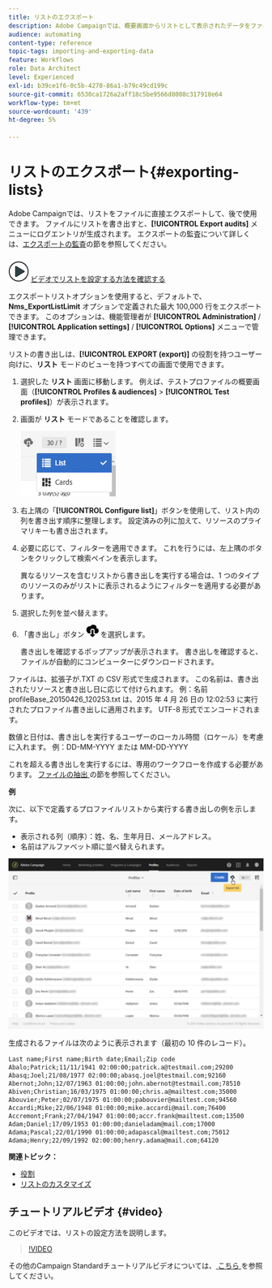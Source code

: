 ```yaml
---
title: リストのエクスポート
description: Adobe Campaignでは、概要画面からリストとして表示されたデータをファイルに直接書き出して、後で使用できます。
audience: automating
content-type: reference
topic-tags: importing-and-exporting-data
feature: Workflows
role: Data Architect
level: Experienced
exl-id: b39ce1f6-0c5b-4270-86a1-b79c49cd199c
source-git-commit: 6530ca1726a2aff18c5be9566d8008c317918e64
workflow-type: tm+mt
source-wordcount: '439'
ht-degree: 5%

---
```


# リストのエクスポート{#exporting-lists}

Adobe Campaignでは、リストをファイルに直接エクスポートして、後で使用できます。 ファイルにリストを書き出すと、**[!UICONTROL Export audits]** メニューにログエントリが生成されます。 エクスポートの監査について詳しくは、[エクスポートの監査](../../administration/using/auditing-export-logs.md)の節を参照してください。

![](assets/do-not-localize/how-to-video.png) [ ビデオでリストを設定する方法を確認する ](#video)

エクスポートリストオプションを使用すると、デフォルトで、**Nms_ExportListLimit** オプションで定義された最大 100,000 行をエクスポートできます。 このオプションは、機能管理者が **[!UICONTROL Administration]** / **[!UICONTROL Application settings]** / **[!UICONTROL Options]** メニューで管理できます。

リストの書き出しは、**[!UICONTROL EXPORT (export)]** の役割を持つユーザー向けに、**リスト** モードのビューを持つすべての画面で使用できます。

1. 選択した **リスト** 画面に移動します。 例えば、テストプロファイルの概要画面（**[!UICONTROL Profiles & audiences]** > **[!UICONTROL Test profiles]**）が表示されます。
1. 画面が **リスト** モードであることを確認します。

   ![](assets/export_list_mode_switch.png)

1. 右上隅の「**[!UICONTROL Configure list]**」ボタンを使用して、リスト内の列を書き出す順序に整理します。 設定済みの列に加えて、リソースのプライマリキーも書き出されます。
1. 必要に応じて、フィルターを適用できます。 これを行うには、左上隅のボタンをクリックして検索ペインを表示します。

   異なるリソースを含むリストから書き出しを実行する場合は、1 つのタイプのリソースのみがリストに表示されるようにフィルターを適用する必要があります。

1. 選択した列を並べ替えます。
1. 「書き出し」ボタン ![](assets/exportlistbutton.png) を選択します。

   書き出しを確認するポップアップが表示されます。 書き出しを確認すると、ファイルが自動的にコンピューターにダウンロードされます。

ファイルは、拡張子が.TXT の CSV 形式で生成されます。 この名前は、書き出されたリソースと書き出し日に応じて付けられます。 例：名前 profileBase_20150426_120253.txt は、2015 年 4 月 26 日の 12:02:53 に実行されたプロファイル書き出しに適用されます。 UTF-8 形式でエンコードされます。

数値と日付は、書き出しを実行するユーザーのローカル時間（ロケール）を考慮に入れます。 例：DD-MM-YYYY または MM-DD-YYYY

これを超える書き出しを実行するには、専用のワークフローを作成する必要があります。 [ ファイルの抽出 ](../../automating/using/extract-file.md) の節を参照してください。

**例**

次に、以下で定義するプロファイルリストから実行する書き出しの例を示します。

* 表示される列（順序）：姓、名、生年月日、メールアドレス。
* 名前はアルファベット順に並べ替えられます。

![](assets/export_list_example1.png)

生成されるファイルは次のように表示されます（最初の 10 件のレコード）。

```
Last name;First name;Birth date;Email;Zip code
Abalo;Patrick;11/11/1941 02:00:00;patrick.a@testmail.com;29200
Abasq;Joel;21/08/1977 02:00:00;abasq.joel@testmail.com;92160
Abernot;John;12/07/1963 01:00:00;john.abernot@testmail.com;78510
Abiven;Christian;16/03/1975 01:00:00;chris.a@mailtest.com;35000
Abouvier;Peter;02/07/1975 01:00:00;pabouvier@mailtest.com;94560
Accardi;Mike;22/06/1948 01:00:00;mike.accardi@mail.com;76400
Accremont;Frank;27/04/1947 01:00:00;accr.frank@mailtest.com;13500
Adam;Daniel;17/09/1953 01:00:00;danieladam@mail.com;17000
Adama;Pascal;22/01/1990 01:00:00;adapascal@mailtest.com;75012
Adama;Henry;22/09/1992 02:00:00;henry.adama@mail.com;64120
```

**関連トピック：**

* [役割](../../administration/using/list-of-roles.md)
* [リストのカスタマイズ](../../start/using/customizing-lists.md)

## チュートリアルビデオ {#video}

このビデオでは、リストの設定方法を説明します。

>[!VIDEO](https://video.tv.adobe.com/v/25288/?quality=12)

その他のCampaign Standardチュートリアルビデオについては、[ こちら ](https://experienceleague.adobe.com/docs/campaign-standard-learn/tutorials/overview.html?lang=ja) を参照してください。
